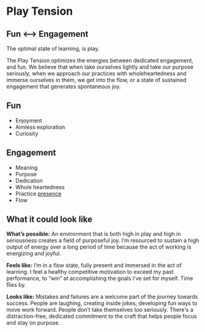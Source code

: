 # Play Tension

## Fun <--> Engagement

The optimal state of learning, is play.

The Play Tension optimizes the energies between dedicated engagement, and  fun. We believe that when take ourselves lightly and take our purpose seriously, when we approach our practices with wholeheartedness and immerse ourselves in them, we get into the flow, or a state of sustained engagement that generates spontaneous joy.  

## Fun

- Enjoyment
- Aimless exploration
- Curiosity

## Engagement

- Meaning
- Purpose
- Dedication
- Whole heartedness
- Practice [presence](/Practices/Presence.md)
- Flow

## What it could look like

**What’s possible:** An environment that is both high in play and high in seriousness creates a field of purposeful joy. I’m resourced to sustain a high output of energy over a long period of time because the act of working is energizing and joyful.

**Feels like:** I’m in a flow state, fully present and immersed in the act of learning. I feel a healthy competitive motivation to exceed my past performance, to “win” at accomplishing the goals I’ve set for myself. Time flies by.

**Looks like:** Mistakes and failures are a welcome part of the journey towards success. People are laughing, creating inside jokes, developing fun ways to move work forward. People don’t take themselves too seriously. There's a distraction-free, dedicated commitment to the craft that helps people focus and stay on purpose.
